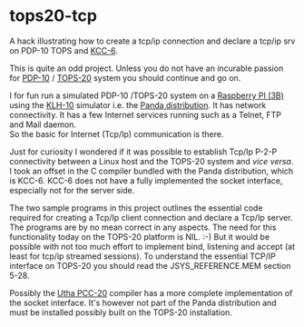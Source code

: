 # tops20-tcp
A hack illustrating how to create a tcp/ip connection and declare a tcp/ip srv on PDP-10 TOPS and [KCC-6](http://wiki.twenex.org/tutorials:kcc).

This is quite an odd project. Unless you do not have an incurable passion for [PDP-10](https://gunkies.org/wiki/PDP-10) / [TOPS-20](https://opost.com/tenex/hbook.html) system you should continue and go on.

I for fun run a simulated PDP-10 /TOPS-20 system on a [Raspberry PI (3B)](https://en.wikipedia.org/wiki/Raspberry_Pi) using the [KLH-10](https://gunkies.org/wiki/KLH10) simulator i.e. the [Panda distribution](http://panda.trailing-edge.com/). 
It has network connectivity. It has a few Internet services running such as a Telnet, FTP and Mail daemon.  
So the basic for Internet (Tcp/Ip) communication is there.

Just for curiosity I wondered if it was possible to establish Tcp/Ip P-2-P connectivity between a Linux host and the TOPS-20 system and *vice versa*.
I took an offset in the C compiler bundled with the Panda distribution, which is KCC-6. KCC-6 does not have a fully implemented the socket interface, especially not for the server side.

The two sample programs in this project outlines the essential code required for creating a Tcp/Ip client connection and declare a Tcp/Ip server. The programs are by no mean correct in any aspects.
The need for this functionality today on the TOPS-20 platform is NIL. :-) But it would be possible with not too  much effort to implement bind, listening and accept (at least for tcp/ip streamed sessions).
To understand the essential TCP/IP interface on TOPS-20 you should read the  JSYS_REFERENCE.MEM section 5-28.

Possibly the [Utha PCC-20](https://github.com/PDP-10/utah-pcc20) compiler has a more complete implementation of the socket interface. It's however not part of the Panda distribution and 
must be installed possibly built on the TOPS-20 installation.